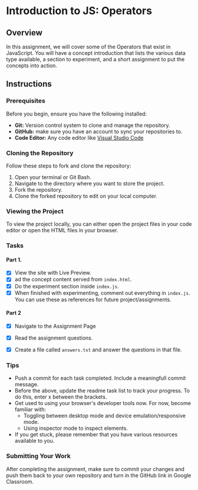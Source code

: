 # Introduction to JS: Operators

## Overview
In this assignment, we will cover some of the Operators that exist in JavaScript. You will have a concept introduction that lists the various data type available, a section to experiment, and a short assignment to put the concepts into action.

## Instructions

### Prerequisites

Before you begin, ensure you have the following installed:

- **Git:** Version control system to clone and manage the repository.
- **GitHub:** make sure you have an account to sync your repositories to.
- **Code Editor:** Any code editor like [Visual Studio Code](https://code.visualstudio.com/)

### Cloning the Repository

Follow these steps to fork and clone the repository:

1. Open your terminal or Git Bash.
2. Navigate to the directory where you want to store the project.
3. Fork the repository.
4. Clone the forked repository to edit on your local computer.

### Viewing the Project

To view the project locally, you can either open the project files in your code editor or open the HTML files in your browser.

### Tasks

#### Part 1.

- [X] View the site with Live Preview.
- [X] ad the concept content served from `index.html`.
- [X] Do the experiment section inside `index.js`.
- [X] When finished with experimenting, comment out everything in `index.js`. You can use these as references for future project/assignments.

#### Part 2

- [X] Navigate to the Assignment Page
- [X] Read the assignment questions.
- [X] Create a file called `answers.txt` and answer the questions in that file.


### Tips
- Push a commit for each task completed. Include a meaningfull commit message.
- Before the above, update the readme task list to track your progress. To do this, enter x between the brackets.
- Get used to using your browser's developer tools now. For now, become familiar with: 
    - Toggling between desktop mode and device emulation/responsive mode.
    - Using inspector mode to inspect elements.
- If you get stuck, please remember that you have various resources available to you.


### Submitting Your Work

After completing the assignment, make sure to commit your changes and push them back to your own repository and turn in the GitHub link in Google Classroom.